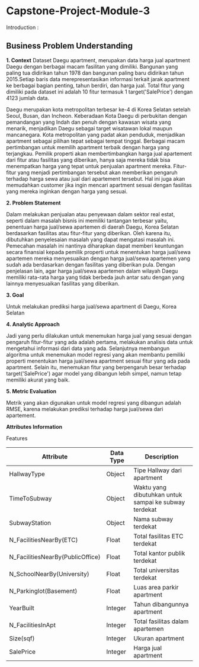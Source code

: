 # Capstone-Project-Module-3

Introduction :

## **Business Problem Understanding**

**1. Context**
Dataset Daegu apartment, merupakan data harga jual apartment Daegu dengan berbagai macam fasilitan yang dimiliki. Bangunan yang paling tua didirikan tahun 1978 dan bangunan paling baru didirikan tahun 2015.Setiap baris data merepresentasikan informasi terkait jarak apartment ke berbagai bagian penting, tahun berdiri, dan harga jual. Total fitur yang dimiliki pada dataset ini adalah 10 fitur termasuk 1 target('SalePrice') dengan 4123 jumlah data.

Daegu merupakan kota metropolitan terbesar ke-4 di Korea Selatan setelah Seoul, Busan, dan Incheon. Keberadaan Kota Daegu di perbukitan dengan pemandangan yang Indah dan penuh dengan kawasan wisata yang menarik, menjadikan Daegu sebagai target wisatawan lokal maupun mancanegara. Kota metropolitan yang padat akan penduduk, menjadikan apartment sebagai pilihan tepat sebagai tempat tinggal. Berbagai macam pertimbangan untuk memilih apartment terbaik dengan harga yang terjangkau. Pemilik properti akan membertimbangkan harga jual apartement dari fitur atau fasilitas yang diberikan, hanya saja mereka tidak bisa menempatkan harga yang tepat untuk penjualan apartment mereka. Fitur-fitur yang menjadi pertimbangan tersebut akan memberikan pengaruh terhadap harga sewa atau jual dari apartement tersebut. Hal ini juga akan memudahkan customer jika ingin mencari apartment sesuai dengan fasilitas yang mereka inginkan dengan harga yang sesuai.

**2. Problem Statement**

Dalam melakukan penjualan atau penyewaan dalam sektor real estat, seperti dalam masalah bisnis ini memiliki tantangan terbesar yaitu, penentuan harga jual/sewa apartemen di daerah Daegu, Korea Selatan berdasarkan fasilitas atau fitur-fitur yang diberikan.
Oleh karena itu, dibutuhkan penyelesaian masalah yang dapat mengatasi masalah ini. Pemecahan masalah ini nantinya diharapkan dapat memberi keuntungan secara finansial kepada pemilik properti untuk menentukan harga jual/sewa apartemen mereka menyesuaikan dengan harga jual/sewa apartemen yang sudah ada berdasarkan dengan fasilitas yang diberikan pula. Dengan penjelasan lain, agar harga jual/sewa apartemen dalam wilayah Daegu memiliki rata-rata harga yang tidak berbeda jauh antar satu dengan yang lainnya menyesuaikan fasilitas yang diberikan.

**3. Goal**

Untuk melakukan prediksi harga jual/sewa apartment di Daegu, Korea Selatan

**4. Analytic Approach**

Jadi yang perlu dilakukan untuk menemukan harga jual yang sesuai dengan pengaruh fitur-fitur yang ada adalah pertama, melakukan analisis data untuk mengetahui informasi dari data yang ada. Selanjutnya membangun algoritma untuk menemukan model regresi yang akan membantu pemiliki properti menentukan harga jual/sewa apartment sesuai fitur yang ada pada apartment. Selain itu, menemukan fitur yang berpengaruh besar terhadap target('SalePrice') agar model yang dibangun lebih simpel, namun tetap memiliki akurat yang baik.

**5. Metric Evaluation**

Metrik yang akan digunakan untuk model regresi yang dibangun adalah RMSE, karena melakukan prediksi terhadap harga jual/sewa dari apartement.

**Attributes Information**

Features

| **Attribute** | **Data Type** | **Description** |
| --- | --- | --- |
| HallwayType | Object | Tipe Hallway dari apartment |
| TimeToSubway | Object | Waktu yang dibutuhkan untuk sampai ke subway terdekat|
| SubwayStation | Object | Nama subway terdekat |
| N_FacilitiesNearBy(ETC) | Float | Total fasilitas ETC terdekat |
| N_FacilitiesNearBy(PublicOffice) | Float | Total kantor publik terdekat |
| N_SchoolNearBy(University) | Float | Total universitas terdekat |
| N_Parkinglot(Basement) | Float | Luas area parkir apartment |
| YearBuilt | Integer | Tahun dibangunnya apartment  |
| N_FacilitiesInApt | Integer | Total fasilitas dalam apartemen|
| Size(sqf) | Integer | Ukuran apartment |
| SalePrice | Integer | Harga jual apartment |

<br>
